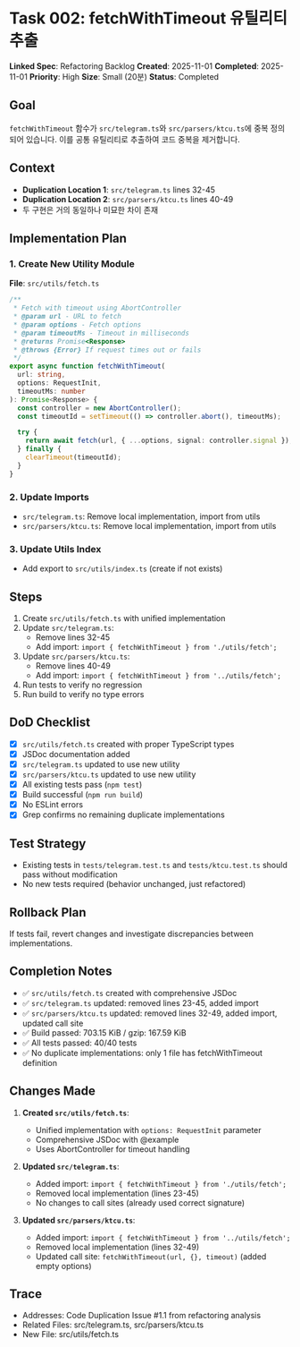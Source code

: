 # Task 002: fetchWithTimeout 유틸리티 추출

**Linked Spec**: Refactoring Backlog
**Created**: 2025-11-01
**Completed**: 2025-11-01
**Priority**: High
**Size**: Small (20분)
**Status**: Completed

## Goal
`fetchWithTimeout` 함수가 `src/telegram.ts`와 `src/parsers/ktcu.ts`에 중복 정의되어 있습니다.
이를 공통 유틸리티로 추출하여 코드 중복을 제거합니다.

## Context
- **Duplication Location 1**: `src/telegram.ts` lines 32-45
- **Duplication Location 2**: `src/parsers/ktcu.ts` lines 40-49
- 두 구현은 거의 동일하나 미묘한 차이 존재

## Implementation Plan

### 1. Create New Utility Module
**File**: `src/utils/fetch.ts`

```typescript
/**
 * Fetch with timeout using AbortController
 * @param url - URL to fetch
 * @param options - Fetch options
 * @param timeoutMs - Timeout in milliseconds
 * @returns Promise<Response>
 * @throws {Error} If request times out or fails
 */
export async function fetchWithTimeout(
  url: string,
  options: RequestInit,
  timeoutMs: number
): Promise<Response> {
  const controller = new AbortController();
  const timeoutId = setTimeout(() => controller.abort(), timeoutMs);

  try {
    return await fetch(url, { ...options, signal: controller.signal });
  } finally {
    clearTimeout(timeoutId);
  }
}
```

### 2. Update Imports
- `src/telegram.ts`: Remove local implementation, import from utils
- `src/parsers/ktcu.ts`: Remove local implementation, import from utils

### 3. Update Utils Index
- Add export to `src/utils/index.ts` (create if not exists)

## Steps
1. Create `src/utils/fetch.ts` with unified implementation
2. Update `src/telegram.ts`:
   - Remove lines 32-45
   - Add import: `import { fetchWithTimeout } from './utils/fetch';`
3. Update `src/parsers/ktcu.ts`:
   - Remove lines 40-49
   - Add import: `import { fetchWithTimeout } from '../utils/fetch';`
4. Run tests to verify no regression
5. Run build to verify no type errors

## DoD Checklist
- [x] `src/utils/fetch.ts` created with proper TypeScript types
- [x] JSDoc documentation added
- [x] `src/telegram.ts` updated to use new utility
- [x] `src/parsers/ktcu.ts` updated to use new utility
- [x] All existing tests pass (`npm test`)
- [x] Build successful (`npm run build`)
- [x] No ESLint errors
- [x] Grep confirms no remaining duplicate implementations

## Test Strategy
- Existing tests in `tests/telegram.test.ts` and `tests/ktcu.test.ts` should pass without modification
- No new tests required (behavior unchanged, just refactored)

## Rollback Plan
If tests fail, revert changes and investigate discrepancies between implementations.

## Completion Notes
- ✅ `src/utils/fetch.ts` created with comprehensive JSDoc
- ✅ `src/telegram.ts` updated: removed lines 23-45, added import
- ✅ `src/parsers/ktcu.ts` updated: removed lines 32-49, added import, updated call site
- ✅ Build passed: 703.15 KiB / gzip: 167.59 KiB
- ✅ All tests passed: 40/40 tests
- ✅ No duplicate implementations: only 1 file has fetchWithTimeout definition

## Changes Made
1. **Created `src/utils/fetch.ts`**:
   - Unified implementation with `options: RequestInit` parameter
   - Comprehensive JSDoc with @example
   - Uses AbortController for timeout handling

2. **Updated `src/telegram.ts`**:
   - Added import: `import { fetchWithTimeout } from './utils/fetch';`
   - Removed local implementation (lines 23-45)
   - No changes to call sites (already used correct signature)

3. **Updated `src/parsers/ktcu.ts`**:
   - Added import: `import { fetchWithTimeout } from '../utils/fetch';`
   - Removed local implementation (lines 32-49)
   - Updated call site: `fetchWithTimeout(url, {}, timeout)` (added empty options)

## Trace
- Addresses: Code Duplication Issue #1.1 from refactoring analysis
- Related Files: src/telegram.ts, src/parsers/ktcu.ts
- New File: src/utils/fetch.ts
